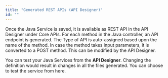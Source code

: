 ```yaml
---
title: "Generated REST APIs (API Designer)"
id: ""
---
```


Once the Java Service is saved, it is available as REST API in the API Designer under Core APIs. For each method in the Java controller, an API endpoint is generated. The Type of API is auto-assigned based upon the name of the method. In case the method takes input parameters, it is converted to a POST method. This can be modified by the API Designer.

You can test your Java Services from the **API Designer**. Changing the definition would result in changes in all the files generated. You can choose to test the service from here.
